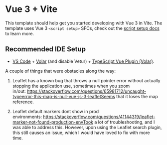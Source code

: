 # Vue 3 + Vite

This template should help get you started developing with Vue 3 in Vite. The template uses Vue 3 `<script setup>` SFCs, check out the [script setup docs](https://v3.vuejs.org/api/sfc-script-setup.html#sfc-script-setup) to learn more.

## Recommended IDE Setup

- [VS Code](https://code.visualstudio.com/) + [Volar](https://marketplace.visualstudio.com/items?itemName=Vue.volar) (and disable Vetur) + [TypeScript Vue Plugin (Volar)](https://marketplace.visualstudio.com/items?itemName=Vue.vscode-typescript-vue-plugin).


A couple of things that were obstacles along the way: 

1. Leaflet has a known bug that throws a null pointer error without actually stopping the application use, sometimes when you zoom in/out: https://stackoverflow.com/questions/65981712/uncaught-typeerror-this-map-is-null-vue-js-3-leafletSeems that it loses the map reference. 

2. Leaflet default markers dont show in prod environments: https://stackoverflow.com/questions/41144319/leaflet-marker-not-found-production-envTook a lot of troubleshooting, and I was able to address this. However, upon using the Leaflet search plugin, this still causes an issue, which I would have loved to fix with more time. 
